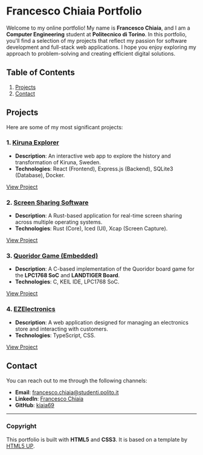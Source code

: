 # Francesco Chiaia Portfolio

Welcome to my online portfolio! My name is **Francesco Chiaia**, and I am a **Computer Engineering** student at **Politecnico di Torino**. In this portfolio, you'll find a selection of my projects that reflect my passion for software development and full-stack web applications. I hope you enjoy exploring my approach to problem-solving and creating efficient digital solutions.

## Table of Contents

1. [Projects](#projects)
2. [Contact](#contact)


## Projects

Here are some of my most significant projects:

### 1. [Kiruna Explorer](https://github.com/pettykanon/02-Kiruna-Explorer)
   - **Description**: An interactive web app to explore the history and transformation of Kiruna, Sweden.
   - **Technologies**: React (Frontend), Express.js (Backend), SQLite3 (Database), Docker.

   [View Project](https://github.com/pettykanon/02-Kiruna-Explorer)

### 2. [Screen Sharing Software](https://github.com/giuseppe2028/MultiPlatform_screenCasting)
   - **Description**: A Rust-based application for real-time screen sharing across multiple operating systems.
   - **Technologies**: Rust (Core), Iced (UI), Xcap (Screen Capture).

   [View Project](https://github.com/giuseppe2028/MultiPlatform_screenCasting)

### 3. [Quoridor Game (Embedded)](https://github.com/kiaia69/Quoridor)
   - **Description**: A C-based implementation of the Quoridor board game for the **LPC1768 SoC** and **LANDTIGER Board**.
   - **Technologies**: C, KEIL IDE, LPC1768 SoC.

   [View Project](https://github.com/kiaia69/Quoridor)

### 4. [EZElectronics](https://github.com/kiaia69/ezelectronics)
   - **Description**: A web application designed for managing an electronics store and interacting with customers.
   - **Technologies**: TypeScript, CSS.

   [View Project](https://github.com/kiaia69/ezelectronics)


## Contact

You can reach out to me through the following channels:

- **Email**: [francesco.chiaia@studenti.polito.it](mailto:francesco.chiaia@studenti.polito.it)
- **LinkedIn**: [Francesco Chiaia](https://www.linkedin.com/in/francesco-chiaia)
- **GitHub**: [kiaia69](https://github.com/kiaia69)

---

### Copyright

This portfolio is built with **HTML5** and **CSS3**. It is based on a template by [HTML5 UP](https://html5up.net).
